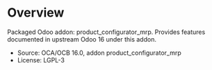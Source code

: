 # Overview

Packaged Odoo addon: product_configurator_mrp. Provides features documented in upstream Odoo 16 under this addon.

- Source: OCA/OCB 16.0, addon product_configurator_mrp
- License: LGPL-3
